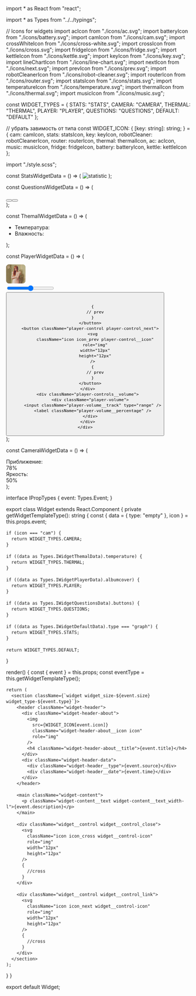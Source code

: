 import * as React from "react";

import * as Types from "../../typings";

// Icons for widgets
import acIcon from "./icons/ac.svg";
import batteryIcon from "./icons/battery.svg";
import camIcon from "./icons/cam.svg";
import crossWhiteIcon from "./icons/cross-white.svg";
import crossIcon from "./icons/cross.svg";
import fridgeIcon from "./icons/fridge.svg";
import kettleIcon from "./icons/kettle.svg";
import keyIcon from "./icons/key.svg";
import lineChartIcon from "./icons/line-chart.svg";
import nextIcon from "./icons/next.svg";
import prevIcon from "./icons/prev.svg";
import robotCleanerIcon from "./icons/robot-cleaner.svg";
import routerIcon from "./icons/router.svg";
import statsIcon from "./icons/stats.svg";
import temperatureIcon from "./icons/temperature.svg";
import thermalIcon from "./icons/thermal.svg";
import musicIcon from "./icons/music.svg";

const WIDGET_TYPES = {
  STATS: "STATS",
  CAMERA: "CAMERA",
  THERMAL: "THERMAL",
  PLAYER: "PLAYER",
  QUESTIONS: "QUESTIONS",
  DEFAULT: "DEFAULT"
};

// убрать завимость от типа
const WIDGET_ICON: {
  [key: string]: string;
} = {
  cam: camIcon,
  stats: statsIcon,
  key: keyIcon,
  robotCleaner: robotCleanerIcon,
  router: routerIcon,
  thermal: thermalIcon,
  ac: acIcon,
  music: musicIcon,
  fridge: fridgeIcon,
  battery: batteryIcon,
  kettle: kettleIcon
};

import "./style.scss";

const StatsWidgetData = () => (
  <img
    className="widget-content__image widget-content__image_type-stats"
    srcSet="./images/richdata.png 590w, ./images/richdata@2x.png 1180w, ./images/richdata@3x.png 1770w"
    sizes="(max-width: 590px), (max-width: 1180px)"
    src="./images/richdata.png"
    alt="statistic"
  />
);

const QuestionsWidgetData = () => (
  <div className="widget-content__buttons">
    <button className="button button_type-yellow button_m-r-18" />
    <button className="button button_type-grey" />
  </div>
);

const ThemalWidgetData = () => (
  <ul className="widget-content__sensors">
    <li className="widget-sensor widget-sensor_type-temp">
      <span className="widget-sensor__name">Температура:</span>
      <span className="widget-sensor__value" />
    </li>
    <li className="widget-sensor widget-sensor_type-humidity">
      <span className="widget-sensor__name">Влажность:</span>
      <span className="widget-sensor__value" />
    </li>
  </ul>
);

const PlayerWidgetData = () => (
  <div className="player">
    <div className="player-now">
      <img className="player-now__cover" src="./images/album-cover.png" alt="Album cover" />
      <div className="player-now__info">
        <div className="player-now__title" />
        <div className="player-progress">
          <input className="player-progress__track" type="range" />
          <label className="player-progress__time" />
        </div>
      </div>
    </div>
    <div className="player-controls">
      <div className="player-controls__nav">
        <button className="player-control player-control_prev">
          <svg
            className="icon icon_prev player-control__icon"
            role="img"
            width="12px"
            height="12px"
          />

          {
            // prev
          }
        </button>
        <button className="player-control player-control_next">
          <svg
            className="icon icon_prev player-control__icon"
            role="img"
            width="12px"
            height="12px"
          />
          {
            // prev
          }
        </button>
      </div>
      <div className="player-controls__volume">
        <div className="player-volume">
          <input className="player-volume__track" type="range" />
          <label className="player-volume__percentage" />
        </div>
      </div>
    </div>
  </div>
);

const CameraWidgetData = () => (
  <div className="camera-info">
    <div className="camera-info-data">
      <div className="camera-info-data__label">Приближение: </div>
      <span className="camera-info-data__value">78%</span>
    </div>
    <div className="camera-info-data">
      <div className="camera-info-data__label">Яркость: </div>
      <span className="camera-info-data__value">50%</span>
    </div>
  </div>
);

interface IPropTypes {
  event: Types.Event;
}

export class Widget extends React.Component<IPropTypes> {
  private getWidgetTemplateType(): string {
    const { data = { type: "empty" }, icon } = this.props.event;

    if (icon === "cam") {
      return WIDGET_TYPES.CAMERA;
    }

    if ((data as Types.IWidgetThemalData).temperature) {
      return WIDGET_TYPES.THERMAL;
    }

    if ((data as Types.IWidgetPlayerData).albumcover) {
      return WIDGET_TYPES.PLAYER;
    }

    if ((data as Types.IWidgetQuestionsData).buttons) {
      return WIDGET_TYPES.QUESTIONS;
    }

    if ((data as Types.IWidgetDefaultData).type === "graph") {
      return WIDGET_TYPES.STATS;
    }

    return WIDGET_TYPES.DEFAULT;
  }

  render() {
    const { event } = this.props;
    const eventType = this.getWidgetTemplateType();

    return (
      <section className={`widget widget_size-${event.size} widget_type-${event.type}`}>
        <header className="widget-header">
          <div className="widget-header-about">
            <img
              src={WIDGET_ICON[event.icon]}
              className="widget-header-about__icon icon"
              role="img"
            />
            <h4 className="widget-header-about__title">{event.title}</h4>
          </div>
          <div className="widget-header-data">
            <div className="widget-header__type">{event.source}</div>
            <div className="widget-header__date">{event.time}</div>
          </div>
        </header>

        <main className="widget-content">
          <p className="widget-content__text widget-content__text_width-l">{event.description}</p>
        </main>

        <div className="widget__control widget__control_close">
          <svg
            className="icon icon_cross widget__control-icon"
            role="img"
            width="12px"
            height="12px"
          />
          {
            //cross
          }
        </div>

        <div className="widget__control widget__control_link">
          <svg
            className="icon icon_next widget__control-icon"
            role="img"
            width="12px"
            height="12px"
          />
          {
            //cross
          }
        </div>
      </section>
    );
  }
}

export default Widget;
